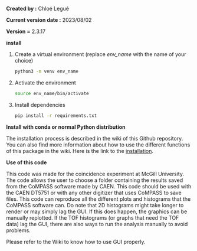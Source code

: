 **Created by :** Chloé Legué

**Current version date :** 2023/08/02

**Version =** 2.3.17

**install**

1. Create a virtual environment (replace *env_name* with the name of your choice)

   ```bash
   python3 -m venv env_name
   ```
2. Activate the environment

   ```bash
   source env_name/bin/activate
   ```
3. Install dependencies

   ```bash
   pip install -r requirements.txt
   ```

**Install with conda or normal Python distribution**

The installation process is described in the wiki of this Github repository. You can also find more information about how to use the different functions of this package in the wiki. Here is the link to the [installation](https://github.com/Chujo58/ReadROOT/wiki).

**Use of this code**

This code was made for the coincidence experiment at McGill University. The code allows the user to choose a folder containing the results saved from the CoMPASS software made by CAEN. This code should be used with the CAEN DT5751 or with any other digitizer that uses CoMPASS to save files. This code can reproduce all the different plots and histograms that the CoMPASS software can. Do note that 2D histograms might take longer to render or may simply lag the GUI. If this does happen, the graphics can be manually replotted. If the TOF histograms (or graphs that need the TOF data) lag the GUI, there are also ways to run the analysis manually to avoid problems.

Please refer to the Wiki to know how to use GUI properly.
